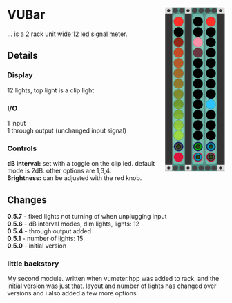 # VUBar <img align="right" src="images/voobar.gif">
... is a 2 rack unit wide 12 led signal meter.

## Details

### Display
12 lights, top light is a clip light

### I/O
1 input  
1 through output (unchanged input signal)  

### Controls
__dB interval:__ set with a toggle on the clip led. default mode is 2dB. other options are 1,3,4.  
__Brightness:__ can be adjusted with the red knob.

## Changes
__0.5.7__ - fixed lights not turning of when unplugging input  
__0.5.6__ - dB interval modes, dim lights, lights: 12  
__0.5.4__ - through output added  
__0.5.1__ - number of lights: 15  
__0.5.0__ - initial version  

### little backstory
My second module. written when vumeter.hpp was added to rack.
and the initial version was just that.
layout and number of lights has changed over versions and i also added a few more options.
